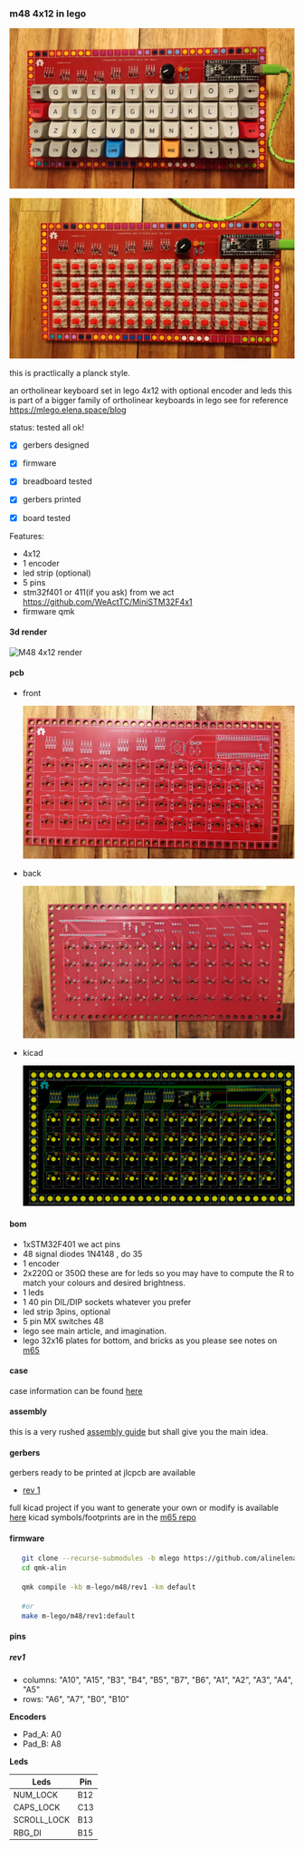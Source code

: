 ### m48 4x12 in lego

  ![M48 4x12 full](pics/4x12/m48_tty.jpg)

  ![M48 4x12 no keycaps](pics/4x12/m48.jpg)

this is practlically a planck style.

an ortholinear keyboard set in lego 4x12 with optional encoder and leds
this is part of a bigger family of ortholinear keyboards in lego see for reference
https://mlego.elena.space/blog

status: tested all ok!

* [x] gerbers designed
* [x] firmware
* [x] breadboard tested
* [x] gerbers printed
* [x] board tested


Features:

* 4x12
* 1 encoder
* led strip (optional)
* 5 pins
* stm32f401 or 411(if you ask) from we act https://github.com/WeActTC/MiniSTM32F4x1
* firmware qmk

#### 3d render

  ![M48 4x12 render](m48-3d-render.png)

#### pcb

* front

  ![M48 4x12 pcb](pics/4x12/m48-pcb-back.jpg)


* back

  ![M48 4x12 pcb](pics/4x12/m48-pcb-front.jpg)


* kicad

  ![M48 4x12 pcb](pics/4x12/m48-pcb.png)

#### bom

* 1xSTM32F401 we act pins
* 48 signal diodes 1N4148 , do 35
* 1 encoder
* 2x220Ω or 350Ω these are for leds so you may have to compute the R to match your colours and desired brightness.
* 1 leds
* 1 40 pin DIL/DIP sockets whatever you prefer
* led strip 3pins, optional
* 5 pin MX switches 48
* lego see main article, and imagination.
* lego 32x16 plates for bottom, and bricks as you please
see notes on [m65](m65/#bom)

#### case

case information can be found [here](https://mlego.elena.space/m65/#case)

#### assembly

this is a very rushed [assembly guide](assembly.md) but shall give you the main idea.


#### gerbers

gerbers ready to be printed at jlcpcb are available

 + [rev 1](https://gitlab.com/m-lego/m48/-/blob/main/gerbers-stm32f401.zip)

  full kicad project if you want to generate your own or modify is available [here](https://gitlab.com/m-lego/m48/)
  kicad symbols/footprints are in the [m65 repo](https://gitlab.com/m-lego/m48/-/blob/main/firmware/mlego_m48_rev1_default.uf2)

#### firmware

```bash
   git clone --recurse-submodules -b mlego https://github.com/alinelena/qmk_firmware.git qmk-alin
   cd qmk-alin

   qmk compile -kb m-lego/m48/rev1 -km default

   #or
   make m-lego/m48/rev1:default
```

#### pins

##### rev1

  - columns: "A10", "A15", "B3", "B4", "B5", "B7", "B6", "A1", "A2", "A3", "A4", "A5"
  - rows: "A6", "A7", "B0", "B10"

**Encoders**

  - Pad_A: A0
  - Pad_B: A8

**Leds**

| Leds        | Pin |
| ----------- | --- |
| NUM_LOCK    | B12 |
| CAPS_LOCK   | C13 |
| SCROLL_LOCK | B13 |
| RBG_DI      | B15 |

